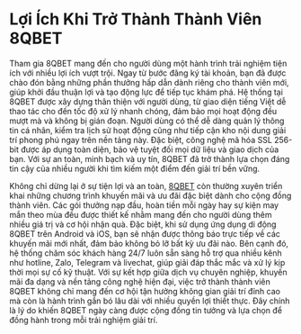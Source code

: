 # Lợi Ích Khi Trở Thành Thành Viên 8QBET

Tham gia 8QBET mang đến cho người dùng một hành trình trải nghiệm tiện ích với nhiều lợi ích vượt trội. Ngay từ bước đăng ký tài khoản, bạn đã được chào đón bằng những phần thưởng hấp dẫn dành riêng cho thành viên mới, giúp khởi đầu thuận lợi và tạo động lực để tiếp tục khám phá. Hệ thống tại 8QBET được xây dựng thân thiện với người dùng, từ giao diện tiếng Việt dễ thao tác cho đến tốc độ xử lý nhanh chóng, đảm bảo mọi hoạt động đều mượt mà và không bị gián đoạn. Người dùng có thể dễ dàng quản lý thông tin cá nhân, kiểm tra lịch sử hoạt động cũng như tiếp cận kho nội dung giải trí phong phú ngay trên nền tảng này. Đặc biệt, công nghệ mã hóa SSL 256-bit được áp dụng toàn diện, bảo vệ tuyệt đối mọi dữ liệu và giao dịch của bạn. Với sự an toàn, minh bạch và uy tín, 8QBET đã trở thành lựa chọn đáng tin cậy của nhiều người khi tìm kiếm một điểm đến giải trí bền vững.

Không chỉ dừng lại ở sự tiện lợi và an toàn, <a href="https://8qbet.top">8QBET</a> còn thường xuyên triển khai những chương trình khuyến mãi và ưu đãi đặc biệt dành cho cộng đồng thành viên. Các gói thưởng nạp đầu, hoàn tiền mỗi ngày hay sự kiện may mắn theo mùa đều được thiết kế nhằm mang đến cho người dùng thêm nhiều giá trị và cơ hội nhận quà. Đặc biệt, khi sử dụng ứng dụng di động 8QBET trên Android và iOS, bạn sẽ nhận được thông báo trực tiếp về các khuyến mãi mới nhất, đảm bảo không bỏ lỡ bất kỳ ưu đãi nào. Bên cạnh đó, hệ thống chăm sóc khách hàng 24/7 luôn sẵn sàng hỗ trợ qua nhiều kênh như hotline, Zalo, Telegram và livechat, giúp giải đáp thắc mắc và xử lý kịp thời mọi sự cố kỹ thuật. Với sự kết hợp giữa dịch vụ chuyên nghiệp, khuyến mãi đa dạng và nền tảng công nghệ hiện đại, việc trở thành thành viên 8QBET không chỉ mang đến cơ hội tận hưởng không gian giải trí đỉnh cao mà còn là hành trình gắn bó lâu dài với nhiều quyền lợi thiết thực. Đây chính là lý do khiến 8QBET ngày càng được cộng đồng tin tưởng và lựa chọn để đồng hành trong mỗi trải nghiệm giải trí.
